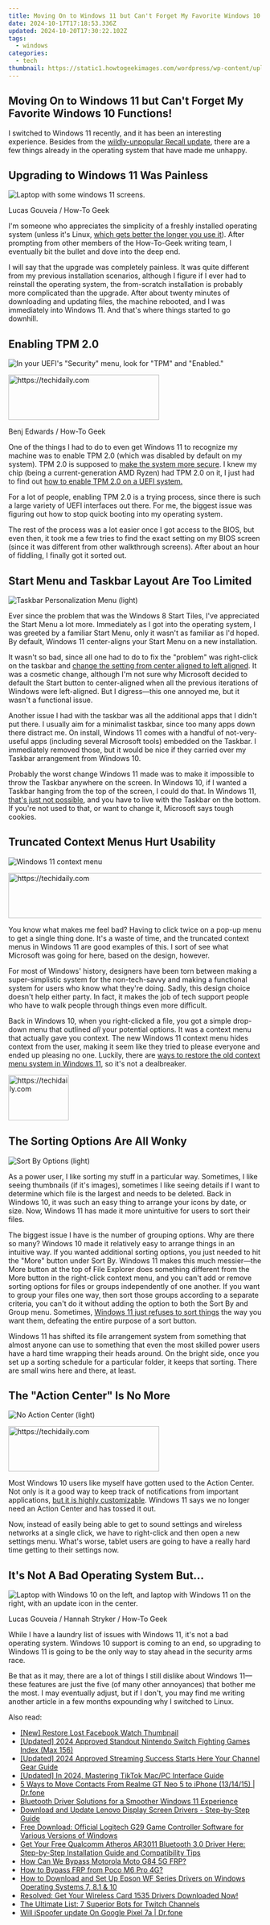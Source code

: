 ```yaml
---
title: Moving On to Windows 11 but Can't Forget My Favorite Windows 10 Functions!
date: 2024-10-17T17:18:53.336Z
updated: 2024-10-20T17:30:22.102Z
tags:
  - windows
categories:
  - tech
thumbnail: https://static1.howtogeekimages.com/wordpress/wp-content/uploads/2024/06/a-windows-11-with-a-magnifying-glass-looking-at-windows-10.jpg
---
```


## Moving On to Windows 11 but Can't Forget My Favorite Windows 10 Functions!

I switched to Windows 11 recently, and it has been an interesting experience. Besides from the [wildly-unpopular Recall update](https://youtube-stream.techidaily.com/in-2024-the-best-of-yt-a-deep-dive-into-music-dance-clips-23/), there are a few things already in the operating system that have made me unhappy.

##  Upgrading to Windows 11 Was Painless

![Laptop with some windows 11 screens.](https://static1.howtogeekimages.com/wordpress/wp-content/uploads/2024/06/laptop-with-some-windows-11-screens.jpg) 

Lucas Gouveia / How-To Geek

 I'm someone who appreciates the simplicity of a freshly installed operating system (unless it's Linux, [which gets better the longer you use it](https://program-issues.techidaily.com/solved-forza-horizon-4-crash-on-pc/)). After prompting from other members of the How-To-Geek writing team, I eventually bit the bullet and dove into the deep end.

 I will say that the upgrade was completely painless. It was quite different from my previous installation scenarios, although I figure if I ever had to reinstall the operating system, the from-scratch installation is probably more complicated than the upgrade. After about twenty minutes of downloading and updating files, the machine rebooted, and I was immediately into Windows 11\. And that's where things started to go downhill.

##  Enabling TPM 2.0

![In your UEFI's "Security" menu, look for "TPM" and "Enabled."](https://static1.howtogeekimages.com/wordpress/wp-content/uploads/2021/06/tpm_enabled.jpg) 

<!-- affiliate ads begin -->
<a href="https://aligracehair.sjv.io/c/5597632/1886069/19272" target="_top" id="1886069">
  <img src="//a.impactradius-go.com/display-ad/19272-1886069" border="0" alt="https://techidaily.com" width="300" height="90"/>
</a>
<img height="0" width="0" src="https://aligracehair.sjv.io/i/5597632/1886069/19272" style="position:absolute;visibility:hidden;" border="0" />
<!-- affiliate ads end -->

Benj Edwards / How-To Geek

 One of the things I had to do to even get Windows 11 to recognize my machine was to enable TPM 2.0 (which was disabled by default on my system). TPM 2.0 is supposed to [make the system more secure](https://support.microsoft.com/en-us/topic/what-is-tpm-705f241d-025d-4470-80c5-4feeb24fa1ee). I knew my chip (being a current-generation AMD Ryzen) had TPM 2.0 on it, I just had to find out [how to enable TPM 2.0 on a UEFI system.](https://fix-guide.techidaily.com/restore-missing-app-icon-on-nokia-c12-pro-step-by-step-solutions-drfone-by-drfone-fix-android-problems-fix-android-problems/) 

 For a lot of people, enabling TPM 2.0 is a trying process, since there is such a large variety of UEFI interfaces out there. For me, the biggest issue was figuring out how to stop quick booting into my operating system.

 The rest of the process was a lot easier once I got access to the BIOS, but even then, it took me a few tries to find the exact setting on my BIOS screen (since it was different from other walkthrough screens). After about an hour of fiddling, I finally got it sorted out.

##  Start Menu and Taskbar Layout Are Too Limited

![Taskbar Personalization Menu (light)](https://static1.howtogeekimages.com/wordpress/wp-content/uploads/2024/06/taskbar-personalization-menu-light.png) 

 Ever since the problem that was the Windows 8 Start Tiles, I've appreciated the Start Menu a lot more. Immediately as I got into the operating system, I was greeted by a familiar Start Menu, only it wasn't as familiar as I'd hoped. By default, Windows 11 center-aligns your Start Menu on a new installation.

 It wasn't so bad, since all one had to do to fix the "problem" was right-click on the taskbar and [change the setting from center aligned to left aligned](https://twitter-videos.techidaily.com/updated-in-2024-twitters-new-era-of-videography-aspect-ratios-mandatory/). It was a cosmetic change, although I'm not sure why Microsoft decided to default the Start button to center-aligned when all the previous iterations of Windows were left-aligned. But I digress—this one annoyed me, but it wasn't a functional issue.

 Another issue I had with the taskbar was all the additional apps that I didn't put there. I usually aim for a minimalist taskbar, since too many apps down there distract me. On install, Windows 11 comes with a handful of not-very-useful apps (including several Microsoft tools) embedded on the Taskbar. I immediately removed those, but it would be nice if they carried over my Taskbar arrangement from Windows 10.

 Probably the worst change Windows 11 made was to make it impossible to throw the Taskbar anywhere on the screen. In Windows 10, if I wanted a Taskbar hanging from the top of the screen, I could do that. In Windows 11, [that's just not possible](https://www.windowscentral.com/microsoft-explains-why-you-cant-move-windows-11-taskbar), and you have to live with the Taskbar on the bottom. If you're not used to that, or want to change it, Microsoft says tough cookies.

##  Truncated Context Menus Hurt Usability

![Windows 11 context menu](https://static1.howtogeekimages.com/wordpress/wp-content/uploads/2023/04/context.png) 

<!-- affiliate ads begin -->
<a href="https://appsumo.8odi.net/c/5597632/2049363/7443" target="_top" id="2049363">
  <img src="//a.impactradius-go.com/display-ad/7443-2049363" border="0" alt="https://techidaily.com" width="728" height="90"/>
</a>
<img height="0" width="0" src="https://appsumo.8odi.net/i/5597632/2049363/7443" style="position:absolute;visibility:hidden;" border="0" />
<!-- affiliate ads end -->

 You know what makes me feel bad? Having to click twice on a pop-up menu to get a single thing done. It's a waste of time, and the truncated context menus in Windows 11 are good examples of this. I sort of see what Microsoft was going for here, based on the design, however.

 For most of Windows' history, designers have been torn between making a super-simplistic system for the non-tech-savvy and making a functional system for users who know what they're doing. Sadly, this design choice doesn't help either party. In fact, it makes the job of tech support people who have to walk people through things even more difficult.

 Back in Windows 10, when you right-clicked a file, you got a simple drop-down menu that outlined _all_ your potential options. It was a context menu that actually gave you context. The new Windows 11 context menu hides context from the user, making it seem like they tried to please everyone and ended up pleasing no one. Luckily, there are [ways to restore the old context menu system in Windows 11](https://fox-boxes.techidaily.com/new-game-on-essential-samsung-gear-vr-experiences-for-2024/), so it's not a dealbreaker.

<!-- affiliate ads begin -->
<a href="https://25home.pxf.io/c/5597632/2148636/16836" target="_top" id="2148636">
  <img src="//a.impactradius-go.com/display-ad/16836-2148636" border="0" alt="https://techidaily.com" width="120" height="90"/>
</a>
<img height="0" width="0" src="https://25home.pxf.io/i/5597632/2148636/16836" style="position:absolute;visibility:hidden;" border="0" />
<!-- affiliate ads end -->

##  The Sorting Options Are All Wonky

![Sort By Options (light)](https://static1.howtogeekimages.com/wordpress/wp-content/uploads/2024/06/sort-by-options-light.png) 

 As a power user, I like sorting my stuff in a particular way. Sometimes, I like seeing thumbnails (if it's images), sometimes I like seeing details if I want to determine which file is the largest and needs to be deleted. Back in Windows 10, it was such an easy thing to arrange your icons by date, or size. Now, Windows 11 has made it more unintuitive for users to sort their files.

 The biggest issue I have is the number of grouping options. Why are there so many? Windows 10 made it relatively easy to arrange things in an intuitive way. If you wanted additional sorting options, you just needed to hit the "More" button under Sort By. Windows 11 makes this much messier—the More button at the top of File Explorer does something different from the More button in the right-click context menu, and you can't add or remove sorting options for files or groups independently of one another. If you want to group your files one way, then sort those groups according to a separate criteria, you can't do it without adding the option to both the Sort By and Group menu. Sometimes, [Windows 11 just refuses to sort things](https://learn.microsoft.com/en-us/answers/questions/1117096/windows-11-file-explorer-has-wrong-sorting-order?orderBy=Helpful) the way you want them, defeating the entire purpose of a sort button.

 Windows 11 has shifted its file arrangement system from something that almost anyone can use to something that even the most skilled power users have a hard time wrapping their heads around. On the bright side, once you set up a sorting schedule for a particular folder, it keeps that sorting. There are small wins here and there, at least.

##  The "Action Center" Is No More

![No Action Center (light)](https://static1.howtogeekimages.com/wordpress/wp-content/uploads/2024/06/no-action-center-light.png) 

<!-- affiliate ads begin -->
<a href="https://aligracehair.sjv.io/c/5597632/2135369/19272" target="_top" id="2135369">
  <img src="//a.impactradius-go.com/display-ad/19272-2135369" border="0" alt="https://techidaily.com" width="300" height="90"/>
</a>
<img height="0" width="0" src="https://aligracehair.sjv.io/i/5597632/2135369/19272" style="position:absolute;visibility:hidden;" border="0" />
<!-- affiliate ads end -->

 Most Windows 10 users like myself have gotten used to the Action Center. Not only is it a good way to keep track of notifications from important applications, [but it is highly customizable](https://win-dash.techidaily.com/download-and-update-tp-link-usb-400-bluetooth-adapter-drivers-faster-pairing/). Windows 11 says we no longer need an Action Center and has tossed it out.

 Now, instead of easily being able to get to sound settings and wireless networks at a single click, we have to right-click and then open a new settings menu. What's worse, tablet users are going to have a really hard time getting to their settings now.

##  It's Not A Bad Operating System But...

![Laptop with Windows 10 on the left, and laptop with Windows 11 on the right, with an update icon in the center.](https://static1.howtogeekimages.com/wordpress/wp-content/uploads/2024/05/laptop-with-windows-10-on-the-left-and-laptop-with-windows-11-on-the-right-with-an-update-icon-in-the-center.jpg) 

Lucas Gouveia / Hannah Stryker / How-To Geek

 While I have a laundry list of issues with Windows 11, it's not a bad operating system. Windows 10 support is coming to an end, so upgrading to Windows 11 is going to be the only way to stay ahead in the security arms race. 

 Be that as it may, there are a lot of things I still dislike about Windows 11—these features are just the five (of many other annoyances) that bother me the most. I may eventually adjust, but if I don't, you may find me writing another article in a few months expounding why I switched to Linux.

<ins class="adsbygoogle"
     style="display:block"
     data-ad-format="autorelaxed"
     data-ad-client="ca-pub-7571918770474297"
     data-ad-slot="1223367746"></ins>

<ins class="adsbygoogle"
     style="display:block"
     data-ad-client="ca-pub-7571918770474297"
     data-ad-slot="8358498916"
     data-ad-format="auto"
     data-full-width-responsive="true"></ins>

<span class="atpl-alsoreadstyle">Also read:</span>
<div><ul>
<li><a href="https://facebook-video-recording.techidaily.com/new-restore-lost-facebook-watch-thumbnail/"><u>[New] Restore Lost Facebook Watch Thumbnail</u></a></li>
<li><a href="https://video-capture.techidaily.com/updated-2024-approved-standout-nintendo-switch-fighting-games-index-max-156/"><u>[Updated] 2024 Approved Standout Nintendo Switch Fighting Games Index (Max 156)</u></a></li>
<li><a href="https://youtube-docs.techidaily.com/ed-2024-approved-streaming-success-starts-here-your-channel-gear-guide/"><u>[Updated] 2024 Approved Streaming Success Starts Here Your Channel Gear Guide</u></a></li>
<li><a href="https://tiktok-clips.techidaily.com/updated-in-2024-mastering-tiktok-macpc-interface-guide/"><u>[Updated] In 2024, Mastering TikTok Mac/PC Interface Guide</u></a></li>
<li><a href="https://blog-min.techidaily.com/5-ways-to-move-contacts-from-realme-gt-neo-5-to-iphone-131415-drfone-by-drfone-transfer-from-android-transfer-from-android/"><u>5 Ways to Move Contacts From Realme GT Neo 5 to iPhone (13/14/15) | Dr.fone</u></a></li>
<li><a href="https://win-dash.techidaily.com/bluetooth-driver-solutions-for-a-smoother-windows-11-experience/"><u>Bluetooth Driver Solutions for a Smoother Windows 11 Experience</u></a></li>
<li><a href="https://win-dash.techidaily.com/download-and-update-lenovo-display-screen-drivers-step-by-step-guide/"><u>Download and Update Lenovo Display Screen Drivers - Step-by-Step Guide</u></a></li>
<li><a href="https://win-dash.techidaily.com/free-download-official-logitech-g29-game-controller-software-for-various-versions-of-windows/"><u>Free Download: Official Logitech G29 Game Controller Software for Various Versions of Windows</u></a></li>
<li><a href="https://win-dash.techidaily.com/get-your-free-qualcomm-atheros-ar3011-bluetooth-30-driver-here-step-by-step-installation-guide-and-compatibility-tips/"><u>Get Your Free Qualcomm Atheros AR3011 Bluetooth 3.0 Driver Here: Step-by-Step Installation Guide and Compatibility Tips</u></a></li>
<li><a href="https://android-frp.techidaily.com/how-can-we-bypass-motorola-moto-g84-5g-frp-by-drfone-android/"><u>How Can We Bypass Motorola Moto G84 5G FRP?</u></a></li>
<li><a href="https://android-frp.techidaily.com/how-to-bypass-frp-from-poco-m6-pro-4g-by-drfone-android/"><u>How to Bypass FRP from Poco M6 Pro 4G?</u></a></li>
<li><a href="https://win-dash.techidaily.com/how-to-download-and-set-up-epson-wf-series-drivers-on-windows-operating-systems-7-81-and-10/"><u>How to Download and Set Up Epson WF Series Drivers on Windows Operating Systems 7, 8.1 & 10</u></a></li>
<li><a href="https://win-dash.techidaily.com/resolved-get-your-wireless-card-1535-drivers-downloaded-now/"><u>Resolved: Get Your Wireless Card 1535 Drivers Downloaded Now!</u></a></li>
<li><a href="https://games-able.techidaily.com/the-ultimate-list-7-superior-bots-for-twitch-channels/"><u>The Ultimate List: 7 Superior Bots for Twitch Channels</u></a></li>
<li><a href="https://fake-location.techidaily.com/will-ispoofer-update-on-google-pixel-7a-drfone-by-drfone-virtual-android/"><u>Will iSpoofer update On Google Pixel 7a | Dr.fone</u></a></li>
</ul></div>

